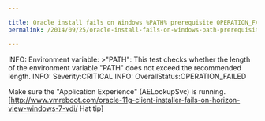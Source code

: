 ```yaml
---

title: Oracle install fails on Windows %PATH% prerequisite OPERATION_FAILED
permalink: /2014/09/25/oracle-install-fails-on-windows-path-prerequisite-operation_failed/

---
```


 INFO: Environment variable: >"PATH": This test checks whether the length of the environment variable "PATH" does not exceed the recommended length.
 INFO: Severity:CRITICAL
 INFO: OverallStatus:OPERATION_FAILED
 
Make sure the "Application Experience" (AELookupSvc) is running.  [http://www.vmreboot.com/oracle-11g-client-installer-fails-on-horizon-view-windows-7-vdi/ Hat tip]

